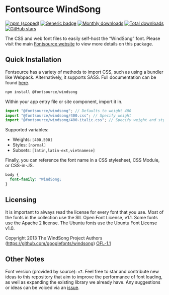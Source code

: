 # Fontsource WindSong

[![npm (scoped)](https://img.shields.io/npm/v/@fontsource/windsong?color=brightgreen)](https://www.npmjs.com/package/@fontsource/windsong) [![Generic badge](https://img.shields.io/badge/fontsource-passing-brightgreen)](https://github.com/fontsource/fontsource) [![Monthly downloads](https://badgen.net/npm/dm/@fontsource/windsong)](https://github.com/fontsource/fontsource) [![Total downloads](https://badgen.net/npm/dt/@fontsource/windsong)](https://github.com/fontsource/fontsource) [![GitHub stars](https://img.shields.io/github/stars/fontsource/fontsource.svg?style=social&label=Star)](https://github.com/fontsource/fontsource/stargazers)

The CSS and web font files to easily self-host the “WindSong” font. Please visit the main [Fontsource website](https://fontsource.org/fonts/windsong) to view more details on this package.

## Quick Installation

Fontsource has a variety of methods to import CSS, such as using a bundler like Webpack. Alternatively, it supports SASS. Full documentation can be found [here](https://fontsource.org/docs/getting-started/introduction).

```javascript
npm install @fontsource/windsong
```

Within your app entry file or site component, import it in.

```javascript
import "@fontsource/windsong"; // Defaults to weight 400
import "@fontsource/windsong/400.css"; // Specify weight
import "@fontsource/windsong/400-italic.css"; // Specify weight and style

```

Supported variables:
- Weights: `[400,500]`
- Styles: `[normal]`
- Subsets: `[latin,latin-ext,vietnamese]`

Finally, you can reference the font name in a CSS stylesheet, CSS Module, or CSS-in-JS.

```css
body {
  font-family: "WindSong;
}
```

## Licensing
It is important to always read the license for every font that you use.
Most of the fonts in the collection use the SIL Open Font License, v1.1. Some fonts use the Apache 2 license. The Ubuntu fonts use the Ubuntu Font License v1.0.

Copyright 2013 The WindSong Project Authors (https://github.com/googlefonts/windsong)
[OFL-1.1](http://scripts.sil.org/OFL)

## Other Notes
Font version (provided by source): `v7`.
Feel free to star and contribute new ideas to this repository that aim to improve the performance of font loading, as well as expanding the existing library we already have. Any suggestions or ideas can be voiced via an [issue](https://github.com/fontsource/fontsource/issues).